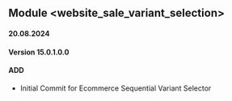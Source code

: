 ## Module <website_sale_variant_selection>

#### 20.08.2024
#### Version 15.0.1.0.0
#### ADD
- Initial Commit for Ecommerce Sequential Variant Selector
